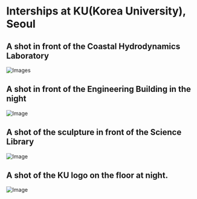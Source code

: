# Interships at KU(Korea University), Seoul

## A shot in front of the Coastal Hydrodynamics Laboratory

![Images](./CHL.png)

## A shot in front of the Engineering Building in the night

![Image](./KU_b.png)

## A shot of the sculpture in front of the Science Library

![Image](./KU_l.png)

## A shot of the KU logo on the floor at night.

![Image](./KU_Night.png)